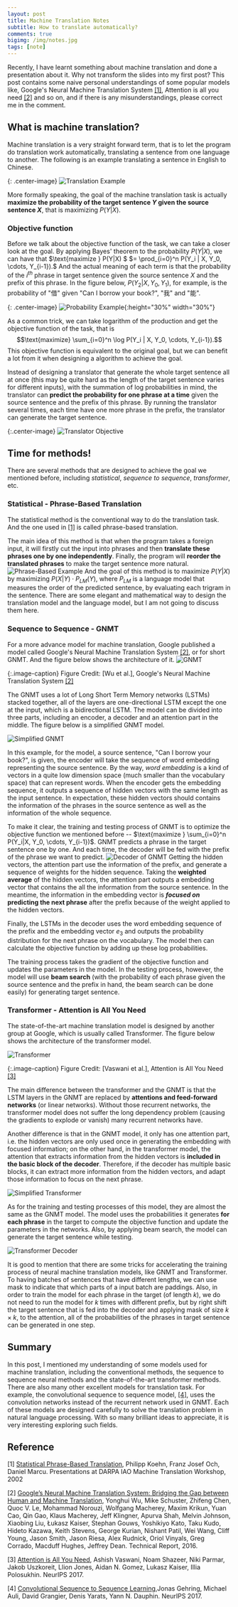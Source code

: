 ```yaml
---
layout: post
title: Machine Translation Notes
subtitle: How to translate automatically?
comments: true
bigimg: /img/notes.jpg
tags: [note]
---
```


Recently, I have learnt something about machine translation and done a presentation about it. Why not transform the slides into my first post? This post contains some naive personal understandings of some popular models like, Google's Neural Machine Translation System [[1]](#Reference), Attention is all you need [[2]](#Reference) and so on, and if there is any misunderstandings, please correct me in the comment.

## What is machine translation?
Machine translation is a very straight forward term, that is to let the program do translation work automatically, translating a sentence from one language to another. The following is an example translating a sentence in English to Chinese.

{: .center-image}
![Translation Example](../assets/machine_translation/example.png)



More formally speaking, the goal of the machine translation task is actually **maximize the probability of the target sentence $Y$ given the source sentence $X$**, that is maximizing $P(Y|X)$. 
### Objective function
Before we talk about the objective function of the task, we can take a closer look at the goal. By applying Bayes' theorem to the probability $P(Y|X)$, we can have that 
$\text{maximize } P(Y|X) $ $= \prod_{i=0}^n P(Y_i | X, Y_0, \cdots, Y_{i-1}).$ 
And the actual meaning of each term is that the probability of the $i^{th}$ phrase in target sentence given the source sentence $X$ and the prefix of this phrase. In the figure below, $P(Y_2 | X, Y_0, Y_1)$, for example, is the probability of "借" given "Can I borrow your book?", "我" and "能".

{: .center-image}
![Probability Example](../assets/machine_translation/p_example.png "Probability Example"){:height="30%" width="30%"}

As a common trick, we can take logarithm of the production and get the objective function of the task, that is 
$$\text{maximize} \sum_{i=0}^n \log P(Y_i | X, Y_0, \cdots, Y_{i-1}).$$
This objective function is equivalent to the original goal, but we can benefit a lot from it when designing a algorithm to achieve the goal.

Instead of designing a translator that generate the whole target sentence all at once (this may be quite hard as the length of the target sentence varies for different inputs), with the summation of log probabilities in mind, the translator can **predict the probability for one phrase at a time** given the source sentence and the prefix of this phrase. By running the translator several times, each time have one more phrase in the prefix, the translator can generate the target sentence.

{:.center-image}
![Translator Objective](../assets/machine_translation/translator_obj.png "Translator Objective")

## Time for methods!
There are several methods that are designed to achieve the goal we mentioned before, including *statistical*, *sequence to sequence*, *transformer*, etc.
### Statistical - Phrase-Based Translation
The statistical method is the conventional way to do the translation task. And the one used in [[1]](#Reference) is called phrase-based translation.

The main idea of this method is that when the program takes a foreign input, it will firstly cut the input into phrases and then **translate these phrases one by one independently**. Finally, the program will **reorder the translated phrases** to make the target sentence more natural.
![Phrase-Based Example](../assets/machine_translation/phrase_based.png)
And the goal of this method is to $\text{maximize } P(Y|X)$ by maximizing $P(X|Y)\cdot P_{LM}(Y)$, where $P_{LM}$ is a language model that measures the order of the predicted sentence, by evaluating each trigram in the sentence. There are some elegant and mathematical way to design the translation model and the language model, but I am not going to discuss them here.

### Sequence to Sequence - GNMT
For a more advance model for machine translation, Google published a model called Google's Neural Machine Translation System [[2]](#Reference), or for short GNMT. And the figure below shows the architecture of it.
![GNMT](../assets/machine_translation/GNMT_model.png)

{:.image-caption}
Figure Credit: [Wu et al.], Google's Neural Machine Translation System [[2]](#Reference)

The GNMT uses a lot of Long Short Term Memory networks (LSTMs) stacked together, all of the layers are one-directional LSTM except the one at the input, which is a bidirectional LSTM. The model can be divided into three parts, including an encoder, a decoder and an attention part in the middle. The figure below is a simplified GNMT model.

![Simplified GNMT](../assets/machine_translation/gnmt_simple.png)

In this example, for the model, a source sentence, "Can I borrow your book?", is given, the encoder will take the sequence of word embedding representing the source sentence. By the way, *word embedding* is a kind of vectors in a quite low dimension  space (much smaller than the vocabulary space) that can represent words. When the encoder gets the embedding sequence, it outputs a sequence of hidden vectors with the same length as the input sentence. In expectation, these hidden vectors should contains the information of the phrases in the source sentence as well as the information of the whole sequence.

To make it clear, the training and testing process of GNMT is to optimize the objective function we mentioned before -- $\text{maximize } \sum_{i=0}^n P(Y_i|X, Y_0, \cdots, Y_{i-1})$. GNMT predicts a phrase in the target sentence one by one. And each time, the decoder will be fed with the prefix of the phrase we want to predict. 
![Decoder of GNMT](../assets/machine_translation/gnmt_decoder.png)
Getting the hidden vectors, the attention part use the information of the prefix, and generate a sequence of weights for the hidden sequence. Taking the **weighted average** of the hidden vectors, the attention part outputs a embedding vector that contains the all the information from the source sentence. In the meantime, the information in the embedding vector is ***focused on* predicting the next phrase** after the prefix because of the weight applied to the hidden vectors.

Finally, the LSTMs in the decoder uses the word embedding sequence of the prefix and the embedding vector $e_3$ and outputs the probability distribution for the next phrase on the vocabulary. The model then can calculate the objective function by adding up these log probabilities. 

The training process takes the gradient of the objective function and updates the parameters in the model. In the testing process, however, the model will use **beam search** (with the probability of each phrase given the source sentence and the prefix in hand, the beam search can be done easily) for generating target sentence. 

### Transformer - Attention is All You Need
The state-of-the-art machine translation model is designed by another group at Google, which is usually called Transformer. The figure below shows the architecture of the transformer model.

![Transformer](../assets/machine_translation/transformer.png)

{:.image-caption}
Figure Credit: [Vaswani et al.], Attention is All You Need [[3]](#Reference)

The main difference between the transformer and the GNMT is that the LSTM layers in the GNMT are replaced by **attentions and feed-forward networks** (or linear networks). Without those recurrent networks, the transformer model does not suffer the long dependency problem (causing the gradients to explode or vanish) many recurrent networks have.

Another difference is that in the GNMT model, it only has one attention part, i.e. the hidden vectors are only used once in generating the embedding with focused information; on the other hand, in the transformer model, the attention that extracts information from the hidden vectors is **included in the basic block of the decoder**. Therefore, if the decoder has multiple basic blocks, it can extract more information from the hidden vectors, and adapt those information to focus on the next phrase.

![Simplified Transformer](../assets/machine_translation/transformer_simple.png)

As for the training and testing processes of this model, they are almost the same as the GNMT model. The model uses the probabilities it generates **for each phrase** in the target to compute the objective function and update the parameters in the networks. Also, by applying beam search, the model can generate the target sentence while testing.

![Transformer Decoder](../assets/machine_translation/transformer_decoder.png)

It is good to mention that there are some tricks for accelerating the training process of neural machine translation models, like GNMT and Transformer. To having batches of sentences that have different lengths, we can use mask to indicate that which parts of a input batch are paddings. Also, in order to train the model for each phrase in the target (of length $k$), we do not need to run the model for $k$ times with different prefix, but by right shift the target sentence that is fed into the decoder and applying mask of size $k\times k$, to the attention, all of the probabilities of the phrases in target sentence can be generated in one step.

## Summary
In this post, I mentioned my understanding of some models used for machine translation, including the conventional methods, the sequence to sequence neural methods and the state-of-the-art transformer methods. There are also many other excellent models for translation task. For example, the convolutional sequence to sequence model, [[4]](#Reference), uses the convolution networks instead of the recurrent network used in GNMT. Each of these models are designed carefully to solve the translation problem in natural language processing. With so many brilliant ideas to appreciate, it is very interesting exploring such fields.


## Reference
[1] [Statistical Phrase-Based Translation](http://www.aclweb.org/anthology/N03-1017), Philipp Koehn, Franz Josef Och, Daniel Marcu. Presentations at DARPA IAO Machine Translation Workshop, 2002

[2] [Google’s Neural Machine Translation System: Bridging the Gap between Human and Machine Translation](https://arxiv.org/abs/1609.08144), Yonghui Wu, Mike Schuster, Zhifeng Chen, Quoc V. Le, Mohammad Norouzi, Wolfgang Macherey, Maxim Krikun, Yuan Cao, Qin Gao, Klaus Macherey, Jeff Klingner, Apurva Shah, Melvin Johnson, Xiaobing Liu, Łukasz Kaiser, Stephan Gouws, Yoshikiyo Kato, Taku Kudo, Hideto Kazawa, Keith Stevens, George Kurian, Nishant Patil, Wei Wang, Cliff Young, Jason Smith, Jason Riesa, Alex Rudnick, Oriol Vinyals, Greg Corrado, Macduff Hughes, Jeffrey Dean. Technical Report, 2016.

[3] [Attention is All You Need](https://arxiv.org/abs/1706.03762), Ashish Vaswani, Noam Shazeer, Niki Parmar, Jakob Uszkoreit, Llion Jones, Aidan N. Gomez, Lukasz Kaiser, Illia Polosukhin. NeurIPS 2017.

[4] [Convolutional Sequence to Sequence Learning](https://arxiv.org/abs/1705.03122),Jonas Gehring, Michael Auli, David Grangier, Denis Yarats, Yann N. Dauphin. NeurIPS 2017.


